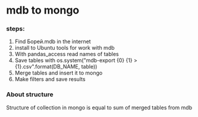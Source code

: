 # mdb to mongo

### steps:
1. Find Борей.mdb in the internet
2. install to Ubuntu tools for work with mdb
3. With pandas_access read names of tables
4. Save tables with os.system("mdb-export {0} {1} > {1}.csv".format(DB_NAME, table))
5. Merge tables and insert it to mongo
6. Make filters and save results

### About structure
Structure of collection in mongo is equal to sum of
merged tables from mdb